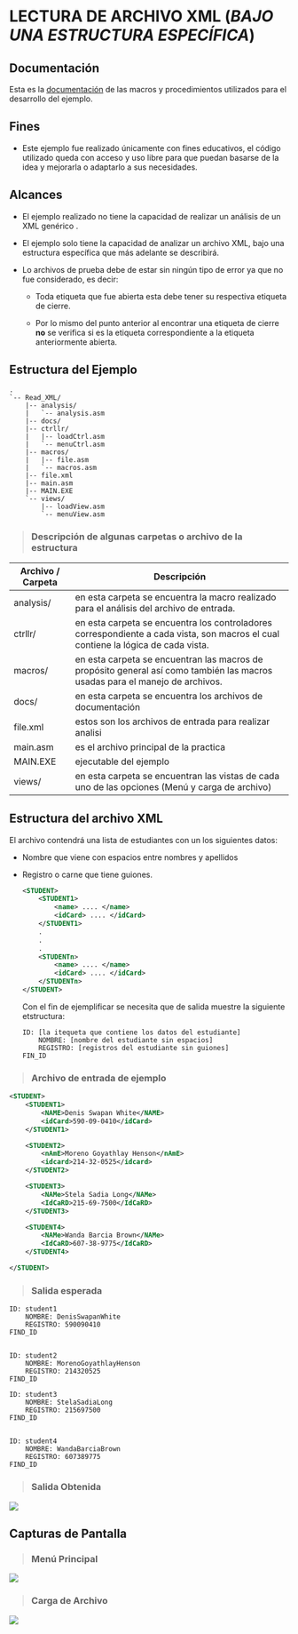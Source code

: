 # LECTURA DE ARCHIVO XML (*BAJO UNA ESTRUCTURA ESPECÍFICA*)

## Documentación

Esta es la [documentación](https://lex280498.github.io/ReadXML_ASSEMBLY/) de las macros y procedimientos utilizados para el desarrollo del ejemplo.

## Fines

* Este ejemplo fue realizado únicamente con fines educativos, el código utilizado queda con  acceso y uso libre para que puedan basarse de la idea y mejorarla o adaptarlo a sus necesidades. 

## Alcances

* El ejemplo realizado no tiene la capacidad de realizar un análisis de un XML genérico .

* El ejemplo solo tiene la capacidad de analizar un archivo XML, bajo una estructura específica que más adelante se describirá.

* Lo archivos de prueba debe de estar sin ningún tipo de error ya que no fue considerado, es decir:
  
  * Toda etiqueta que fue abierta esta debe tener su respectiva etiqueta de cierre.
  
  * Por lo mismo del punto anterior al encontrar una etiqueta de cierre **no**  se verifica si es la etiqueta correspondiente a la etiqueta anteriormente abierta. 

## Estructura del Ejemplo

```
.
`-- Read_XML/
    |-- analysis/
    |   `-- analysis.asm
    |-- docs/
    |-- ctrllr/
    |   |-- loadCtrl.asm
    |   `-- menuCtrl.asm
    |-- macros/
    |   |-- file.asm
    |   `-- macros.asm
    |-- file.xml
    |-- main.asm
    |-- MAIN.EXE
    `-- views/
        |-- loadView.asm
        `-- menuView.asm
```

> ### Descripción de algunas carpetas o archivo de la estructura

| Archivo / Carpeta | Descripción                                                                                                                       |
| ----------------- | --------------------------------------------------------------------------------------------------------------------------------- |
| analysis/         | en esta carpeta se encuentra la macro realizado para el análisis del archivo de entrada.                                          |
| ctrllr/           | en esta carpeta se encuentra los controladores correspondiente a cada vista, son macros el cual contiene la lógica de cada vista. |
| macros/           | en esta carpeta se encuentran las macros de propósito general así como también las macros usadas para el manejo de archivos.      |
| docs/             | en esta carpeta se encuentra los archivos de documentación                                                                        |
| file.xml          | estos son los archivos de entrada para realizar analisi                                                                           |
| main.asm          | es el archivo principal de la practica                                                                                            |
| MAIN.EXE          | ejecutable del ejemplo                                                                                                            |
| views/            | en esta carpeta se encuentran las vistas de cada uno de las opciones (Menú y carga de archivo)                                    |

## Estructura del archivo XML

El archivo contendrá una lista de estudiantes con un los siguientes datos:

* Nombre que viene con espacios entre nombres y apellidos

* Registro o carne que tiene guiones. 
  
  ```xml
  <STUDENT>
      <STUDENT1>
          <name> .... </name>
          <idCard> .... </idCard>
      </STUDENT1>
      .
      .    
      .
      <STUDENTn>
          <name> .... </name>
          <idCard> .... </idCard>
      </STUDENTn>
  </STUDENT>
  ```
  
  Con el fin de ejemplificar se necesita que de salida muestre la siguiente etstructura:
  
  ```
  ID: [la itequeta que contiene los datos del estudiante]
      NOMBRE: [nombre del estudiante sin espacios]
      REGISTRO: [registros del estudiante sin guiones]
  FIN_ID
  ```

> ### Archivo de entrada de ejemplo

```xml
<STUDENT>
    <STUDENT1>
        <NAME>Denis Swapan White</NAME>
        <idCard>590-09-0410</idCard>
    </STUDENT1>    

    <STUDENT2>
        <nAmE>Moreno Goyathlay Henson</nAmE>
        <idcard>214-32-0525</idcard>
    </STUDENT2>    

    <STUDENT3>
        <NAMe>Stela Sadia Long</NAMe>
        <IdCaRD>215-69-7500</IdCaRD>
    </STUDENT3>    

    <STUDENT4>
        <NAMe>Wanda Barcia Brown</NAMe>
        <IdCaRD>607-38-9775</IdCaRD>
    </STUDENT4>    

</STUDENT>
```

> ### Salida esperada

```
ID: student1
    NOMBRE: DenisSwapanWhite
    REGISTRO: 590090410
FIND_ID


ID: student2
    NOMBRE: MorenoGoyathlayHenson
    REGISTRO: 214320525
FIND_ID

ID: student3
    NOMBRE: StelaSadiaLong
    REGISTRO: 215697500
FIND_ID


ID: student4
    NOMBRE: WandaBarciaBrown
    REGISTRO: 607389775
FIND_ID
```

> ### Salida Obtenida

![](./docs/assets/output.png)

## Capturas de Pantalla

> ### Menú Principal

![](./docs/assets/main.png)

> ### Carga de Archivo

![](./docs/assets/loadFile.png)
